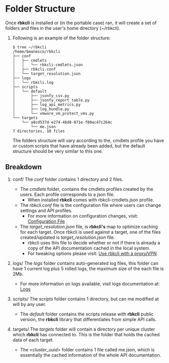 # Folder Structure

Once **rbkcli** is installed or (in the portable case) ran, it will create a set of folders and files in the user's home directory (~/rbkcli).
1. Following is an example of the folder structure:
	```
	$ tree ~/rbkcli
	/home/bmanesco/rbkcli
	├── conf
	│   ├── cmdlets
	│   │   └── rbkcli-cmdlets.json
	│   ├── rbkcli.conf
	│   └── target_resolution.json
	├── logs
	│   └── rbkcli.log
	├── scripts
	│   └── default
	│       ├── jsonfy_csv.py
	│       ├── jsonfy_report_table.py
	│       ├── log_api_metrics.py
	│       ├── log_bundle.py
	│       └── vmware_vm_protect_vms.py
	└── targets
		└── a8cd537d-e274-46d8-871e-f80ac47c264c
			└── me.json
	7 directories, 10 files
	```
	The folders structure will vary according to the, cmdlets profile you have or custom scripts that have already been added, but the default structure should be very similar to this one.
	
## Breakdown

1. conf/
	The *conf* folder contains 1 directory and 2 files.
    * The *cmdlets* folder, contains the cmdlets profiles created by the users. Each profile corresponds to a json file. 
        - When installed **rbkcli** comes with rbkcli-cmdlets.json profile.
    * The *rbkcli.conf* file is the configuration file where users can change settings and API profiles.
    	- For more information on configuration changes, visit: [Configuration File](configuration_file.md)
	* The *target_resolution.json* file, is **rbkcli's** map to optimize caching for each target. Once rbkcli is used against a target, one of the files created/updated is *target_resolution.json* file. 
		- rbkcli uses this file to decide whether or not if there is already a copy of the API documentation cached in the local system.
		- For tweaking options please visit: [Use rbkcli with a proxy/VPN](KB0017.md)

2. logs/
	The *logs* folder contains auto-generated log files, this folder can have 1 current log plus 5 rolled logs, the maximum size of the each file is 2Mb.
	- For more information on logs available, visit logs documentation at: [Logs](logs.md)

3. scripts/
	The *scripts* folder contains 1 directory, but can me modified at will by any user.
	* The *default* folder contains the scripts release with **rbkcli** public version, the **rbkcli** library that differentiates from simple API calls.

4. targets/
	The *targets* folder will contain a directory per unique cluster which **rbkcli** has connected to. This is the folder that holds the cached data of each target.
	* The *<cluster_uuid>* folder contains 1 file called me.json, which is essentially the cached information of the whole API documentation.